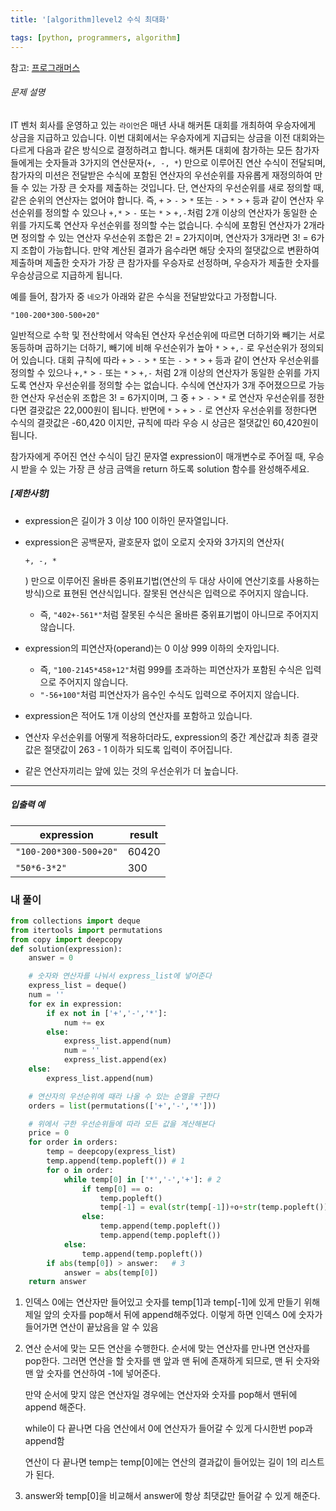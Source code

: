 ```yaml
---
title: '[algorithm]level2 수식 최대화'

tags: [python, programmers, algorithm]
---
```


참고: [프로그래머스](https://programmers.co.kr/learn/courses/30/lessons/67257)

###### 문제 설명

IT 벤처 회사를 운영하고 있는 `라이언`은 매년 사내 해커톤 대회를 개최하여 우승자에게 상금을 지급하고 있습니다.
이번 대회에서는 우승자에게 지급되는 상금을 이전 대회와는 다르게 다음과 같은 방식으로 결정하려고 합니다.
해커톤 대회에 참가하는 모든 참가자들에게는 숫자들과 3가지의 연산문자(`+, -, *`) 만으로 이루어진 연산 수식이 전달되며, 참가자의 미션은 전달받은 수식에 포함된 연산자의 우선순위를 자유롭게 재정의하여 만들 수 있는 가장 큰 숫자를 제출하는 것입니다.
단, 연산자의 우선순위를 새로 정의할 때, 같은 순위의 연산자는 없어야 합니다. 즉, `+` > `-` > `*` 또는 `-` > `*` > `+` 등과 같이 연산자 우선순위를 정의할 수 있으나 `+,*` > `-` 또는 `*` > `+,-`처럼 2개 이상의 연산자가 동일한 순위를 가지도록 연산자 우선순위를 정의할 수는 없습니다. 수식에 포함된 연산자가 2개라면 정의할 수 있는 연산자 우선순위 조합은 2! = 2가지이며, 연산자가 3개라면 3! = 6가지 조합이 가능합니다.
만약 계산된 결과가 음수라면 해당 숫자의 절댓값으로 변환하여 제출하며 제출한 숫자가 가장 큰 참가자를 우승자로 선정하며, 우승자가 제출한 숫자를 우승상금으로 지급하게 됩니다.

예를 들어, 참가자 중 `네오`가 아래와 같은 수식을 전달받았다고 가정합니다.

```
"100-200*300-500+20"
```

일반적으로 수학 및 전산학에서 약속된 연산자 우선순위에 따르면 더하기와 빼기는 서로 동등하며 곱하기는 더하기, 빼기에 비해 우선순위가 높아 `*` > `+,-` 로 우선순위가 정의되어 있습니다.
대회 규칙에 따라 `+` > `-` > `*` 또는 `-` > `*` > `+` 등과 같이 연산자 우선순위를 정의할 수 있으나 `+,*` > `-` 또는 `*` > `+,-` 처럼 2개 이상의 연산자가 동일한 순위를 가지도록 연산자 우선순위를 정의할 수는 없습니다.
수식에 연산자가 3개 주어졌으므로 가능한 연산자 우선순위 조합은 3! = 6가지이며, 그 중 `+` > `-` > `*` 로 연산자 우선순위를 정한다면 결괏값은 22,000원이 됩니다.
반면에 `*` > `+` > `-` 로 연산자 우선순위를 정한다면 수식의 결괏값은 -60,420 이지만, 규칙에 따라 우승 시 상금은 절댓값인 60,420원이 됩니다.

참가자에게 주어진 연산 수식이 담긴 문자열 expression이 매개변수로 주어질 때, 우승 시 받을 수 있는 가장 큰 상금 금액을 return 하도록 solution 함수를 완성해주세요.

##### **[제한사항]**

- expression은 길이가 3 이상 100 이하인 문자열입니다.

- expression은 공백문자, 괄호문자 없이 오로지 숫자와 3가지의 연산자(

  ```
  +, -, *
  ```

  ) 만으로 이루어진 올바른 중위표기법(연산의 두 대상 사이에 연산기호를 사용하는 방식)으로 표현된 연산식입니다. 잘못된 연산식은 입력으로 주어지지 않습니다.

  - 즉, `"402+-561*"`처럼 잘못된 수식은 올바른 중위표기법이 아니므로 주어지지 않습니다.

- expression의 피연산자(operand)는 0 이상 999 이하의 숫자입니다.

  - 즉, `"100-2145*458+12"`처럼 999를 초과하는 피연산자가 포함된 수식은 입력으로 주어지지 않습니다.
  - `"-56+100"`처럼 피연산자가 음수인 수식도 입력으로 주어지지 않습니다.

- expression은 적어도 1개 이상의 연산자를 포함하고 있습니다.

- 연산자 우선순위를 어떻게 적용하더라도, expression의 중간 계산값과 최종 결괏값은 절댓값이 263 - 1 이하가 되도록 입력이 주어집니다.

- 같은 연산자끼리는 앞에 있는 것의 우선순위가 더 높습니다.

---

##### **입출력 예**

| expression             | result |
| ---------------------- | ------ |
| `"100-200*300-500+20"` | 60420  |
| `"50*6-3*2"`           | 300    |

### 내 풀이

```python
from collections import deque
from itertools import permutations
from copy import deepcopy
def solution(expression):
    answer = 0

    # 숫자와 연산자를 나눠서 express_list에 넣어준다
    express_list = deque()
    num = ''
    for ex in expression:
        if ex not in ['+','-','*']:
            num += ex
        else:
            express_list.append(num)
            num = ''
            express_list.append(ex)
    else:
        express_list.append(num)

    # 연산자의 우선순위에 때라 나올 수 있는 순열을 구한다
    orders = list(permutations(['+','-','*']))

    # 위에서 구한 우선순위들에 따라 모든 값을 계산해본다
    price = 0
    for order in orders:
        temp = deepcopy(express_list)
        temp.append(temp.popleft())	# 1
        for o in order:
            while temp[0] in ['*','-','+']:	# 2
                if temp[0] == o:
                    temp.popleft()
                    temp[-1] = eval(str(temp[-1])+o+str(temp.popleft()))
                else:
                    temp.append(temp.popleft())
                    temp.append(temp.popleft())
            else:
                temp.append(temp.popleft())
        if abs(temp[0]) > answer:	# 3
            answer = abs(temp[0])
    return answer
```

1. 인덱스 0에는 연산자만 들어있고 숫자를 temp[1]과 temp[-1]에 있게 만들기 위해 제일 앞의 숫자를 pop해서 뒤에 append해주었다. 이렇게 하면 인덱스 0에 숫자가 들어가면 연산이 끝났음을 알 수 있음

2. 연산 순서에 맞는 모든 연산을 수행한다. 순서에 맞는 연산자를 만나면 연산자를 pop한다. 그러면 연산을 할 숫자를 맨 앞과 맨 뒤에 존재하게 되므로, 맨 뒤 숫자와 맨 앞 숫자를 연산하여 -1에 넣어준다.

   만약 순서에 맞지 않은 연산자일 경우에는 연산자와 숫자를 pop해서 맨뒤에 append 해준다.

   while이 다 끝나면 다음 연산에서 0에 연산자가 들어갈 수 있게 다시한번 pop과 append함

   연산이 다 끝나면 temp는 temp[0]에는 연산의 결과값이 들어있는 길이 1의 리스트가 된다.

3. answer와 temp[0]을 비교해서 answer에 항상 최댓값만 들어갈 수 있게 해준다.
